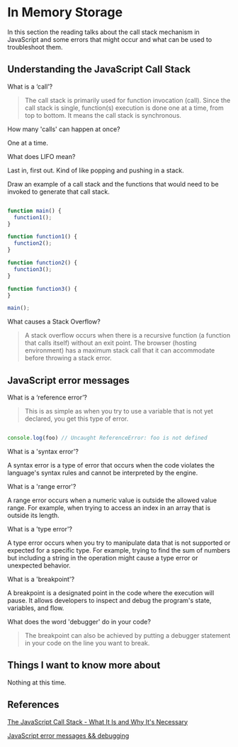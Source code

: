 # In Memory Storage

In this section the reading talks about the call stack mechanism in JavaScript and some errors that might occur and what can be used to troubleshoot them.

## Understanding the JavaScript Call Stack

What is a ‘call’?

> The call stack is primarily used for function invocation (call). Since the call stack is single, function(s) execution is done one at a time, from top to bottom. It means the call stack is synchronous.

How many 'calls' can happen at once?

One at a time.

What does LIFO mean?

Last in, first out. Kind of like popping and pushing in a stack.

Draw an example of a call stack and the functions that would need to be invoked to generate that call stack.

``` javascript

function main() {
  function1();
}

function function1() {
  function2();
}

function function2() {
  function3();
}

function function3() {
}

main();

```

What causes a Stack Overflow?

> A stack overflow occurs when there is a recursive function (a function that calls itself) without an exit point. The browser (hosting environment) has a maximum stack call that it can accommodate before throwing a stack error.

## JavaScript error messages

What is a ‘reference error’?

> This is as simple as when you try to use a variable that is not yet declared, you get this type of error.

``` javascript

console.log(foo) // Uncaught ReferenceError: foo is not defined

```

What is a 'syntax error'?

A syntax error is a type of error that occurs when the code violates the language's syntax rules and cannot be interpreted by the engine.

What is a 'range error'?

A range error occurs when a numeric value is outside the allowed value range. For example, when trying to access an index in an array that is outside its length.

What is a 'type error'?

A type error occurs when you try to manipulate data that is not supported or expected for a specific type. For example, trying to find the sum of numbers but including a string in the operation might cause a type error or unexpected behavior.

What is a 'breakpoint'?

A breakpoint is a designated point in the code where the execution will pause. It allows developers to inspect and debug the program's state, variables, and flow.

What does the word 'debugger' do in your code?

> The breakpoint can also be achieved by putting a debugger statement in your code on the line you want to break.

## Things I want to know more about

Nothing at this time.

## References

[The JavaScript Call Stack - What It Is and Why It's Necessary](https://www.freecodecamp.org/news/understanding-the-javascript-call-stack-861e41ae61d4)

[JavaScript error messages && debugging](https://codeburst.io/javascript-error-messages-debugging-d23f84f0ae7c)
